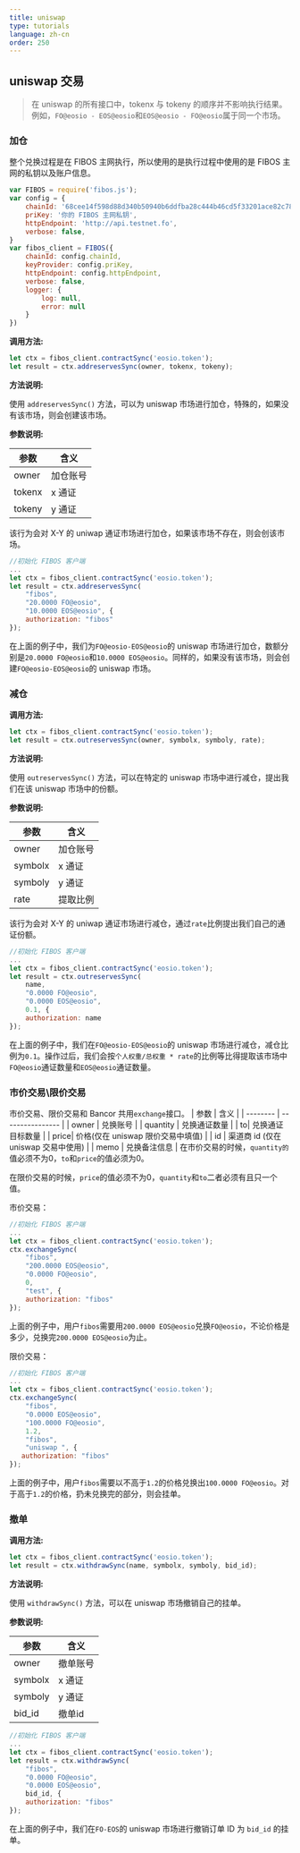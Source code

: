 ```yaml
---
title: uniswap
type: tutorials
language: zh-cn
order: 250
---
```


## uniswap 交易
> 在 uniswap 的所有接口中，tokenx 与 tokeny 的顺序并不影响执行结果。例如，`FO@eosio - EOS@eosio`和`EOS@eosio - FO@eosio`属于同一个市场。
### 加仓

整个兑换过程是在 FIBOS 主网执行，所以使用的是执行过程中使用的是 FIBOS 主网的私钥以及账户信息。

```javascript
var FIBOS = require('fibos.js');
var config = {
    chainId: '68cee14f598d88d340b50940b6ddfba28c444b46cd5f33201ace82c78896793a',
    priKey: '你的 FIBOS 主网私钥',
    httpEndpoint: 'http://api.testnet.fo',
    verbose: false,
}
var fibos_client = FIBOS({
    chainId: config.chainId,
    keyProvider: config.priKey,
    httpEndpoint: config.httpEndpoint,
    verbose: false,
    logger: {
        log: null,
        error: null
    }
})
```

**调用方法:**

```javascript
let ctx = fibos_client.contractSync('eosio.token');
let result = ctx.addreservesSync(owner, tokenx, tokeny);
```

**方法说明:**

使用 `addreservesSync()` 方法，可以为 uniswap 市场进行加仓，特殊的，如果没有该市场，则会创建该市场。

**参数说明:**

| 参数     | 含义             |
| -------- | ---------------- |
| owner    | 加仓账号         |
| tokenx | x 通证     |
| tokeny|  y 通证|

该行为会对 X-Y 的 uniwap 通证市场进行加仓，如果该市场不存在，则会创该市场。
```javascript
//初始化 FIBOS 客户端
...
let ctx = fibos_client.contractSync('eosio.token');
let result = ctx.addreservesSync(
    "fibos", 
    "20.0000 FO@eosio", 
    "10.0000 EOS@eosio", {
    authorization: "fibos"
});
```
在上面的例子中，我们为`FO@eosio-EOS@eosio`的 uniswap 市场进行加仓，数额分别是`20.0000 FO@eosio`和`10.0000 EOS@eosio`。同样的，如果没有该市场，则会创建`FO@eosio-EOS@eosio`的 uniswap 市场。

### 减仓

**调用方法:**

```javascript
let ctx = fibos_client.contractSync('eosio.token');
let result = ctx.outreservesSync(owner, symbolx, symboly, rate);
```

**方法说明:**

使用 `outreservesSync()` 方法，可以在特定的 uniswap 市场中进行减仓，提出我们在该 uniswap 市场中的份额。

**参数说明:**

| 参数     | 含义             |
| -------- | ---------------- |
| owner    | 加仓账号         |
| symbolx | x 通证     |
| symboly|  y 通证|
| rate|  提取比例|

该行为会对 X-Y 的 uniwap 通证市场进行减仓，通过`rate`比例提出我们自己的通证份额。
```javascript
//初始化 FIBOS 客户端
...
let ctx = fibos_client.contractSync('eosio.token');
let result = ctx.outreservesSync(
    name, 
    "0.0000 FO@eosio", 
    "0.0000 EOS@eosio", 
    0.1, { 
    authorization: name
});
```
在上面的例子中，我们在`FO@eosio-EOS@eosio`的 uniswap 市场进行减仓，减仓比例为`0.1`。操作过后，我们会按`个人权重/总权重 * rate`的比例等比得提取该市场中`FO@eosio`通证数量和`EOS@eosio`通证数量。

### 市价交易\限价交易

市价交易、限价交易和 Bancor 共用`exchange`接口。
| 参数     | 含义             |
| -------- | ---------------- |
| owner    | 兑换账号         |
| quantity | 兑换通证数量     |
| to| 兑换通证目标数量 |
| price| 价格(仅在 uniswap 限价交易中填值) |
| id | 渠道商 id (仅在 uniswap 交易中使用) |
| memo | 兑换备注信息 |
在市价交易的时候，`quantity的`值必须不为0，`to`和`price`的值必须为0。

在限价交易的时候，`price`的值必须不为0，`quantity`和`to`二者必须有且只一个值。

市价交易：
```javascript
//初始化 FIBOS 客户端
...
let ctx = fibos_client.contractSync('eosio.token');
ctx.exchangeSync(
    "fibos", 
    "200.0000 EOS@eosio", 
    "0.0000 FO@eosio", 
    0, 
    "test", {
    authorization: "fibos"
});
```
上面的例子中，用户`fibos`需要用`200.0000 EOS@eosio`兑换`FO@eosio`，不论价格是多少，兑换完`200.0000 EOS@eosio`为止。

限价交易：
```javascript
//初始化 FIBOS 客户端
...
let ctx = fibos_client.contractSync('eosio.token');
ctx.exchangeSync(
    "fibos", 
    "0.0000 EOS@eosio", 
    "100.0000 FO@eosio", 
    1.2, 
    "fibos", 
    "uniswap ", {
   authorization: "fibos"
});
```
上面的例子中，用户`fibos`需要以不高于`1.2`的价格兑换出`100.0000 FO@eosio`。对于高于`1.2`的价格，扔未兑换完的部分，则会挂单。

### 撤单
**调用方法:**

```javascript
let ctx = fibos_client.contractSync('eosio.token');
let result = ctx.withdrawSync(name, symbolx, symboly, bid_id);
```

**方法说明:**

使用 `withdrawSync()` 方法，可以在 uniswap 市场撤销自己的挂单。

**参数说明:**

| 参数     | 含义             |
| -------- | ---------------- |
| owner    | 撤单账号         |
| symbolx | x 通证     |
| symboly|  y 通证|
| bid_id|  撤单id|

```javascript
//初始化 FIBOS 客户端
...
let ctx = fibos_client.contractSync('eosio.token');
let result = ctx.withdrawSync(
    "fibos",
    "0.0000 FO@eosio", 
    "0.0000 EOS@eosio", 
    bid_id, {
	authorization: "fibos"
});
```
在上面的例子中，我们在`FO-EOS`的 uniswap 市场进行撤销订单 ID 为 `bid_id` 的挂单。

